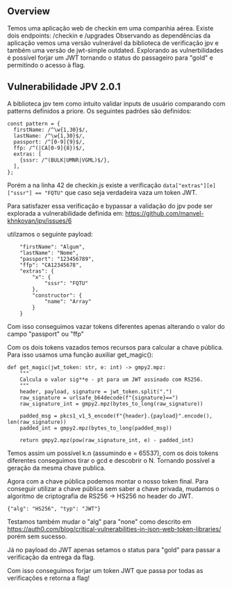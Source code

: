 ## Overview

Temos uma aplicação web de checkin em uma companhia aérea. Existe dois endpoints: /checkin e /upgrades
Observando as dependências da aplicação vemos uma versão vulnerável da biblioteca de verificação jpv e também uma versão de jwt-simple outdated.
Explorando as vulnerbilidades é possível forjar um JWT tornando o status do passageiro para "gold" e permitindo o acesso à flag.


## Vulnerabilidade JPV 2.0.1

A biblioteca jpv tem como intuito validar inputs de usuário comparando com patterns definidos a priore.
Os seguintes padrões são definidos:

```
const pattern = {
  firstName: /^\w{1,30}$/,
  lastName: /^\w{1,30}$/,
  passport: /^[0-9]{9}$/,
  ffp: /^(|CA[0-9]{8})$/,
  extras: [
    {sssr: /^(BULK|UMNR|VGML)$/},
  ],
};
```
Porém a na linha 42 de checkin.js existe a verificação ```data["extras"][e]["sssr"] == "FQTU"```
que caso seja verdadeira vaza um token JWT.

Para satisfazer essa verificação e bypassar a validação do jpv pode ser explorada a vulnerabilidade definida em: https://github.com/manvel-khnkoyan/jpv/issues/6

utilzamos o seguinte payload:
```
    "firstName": "Algum",
    "lastName": "Nome",
    "passport": "123456789",
    "ffp": "CA12345678",
    "extras": {
        "x": {
            "sssr": "FQTU"
        },
        "constructor": {
            "name": "Array"
        }
    }
```

Com isso conseguimos vazar tokens diferentes apenas alterando o valor do campo "passport" ou "ffp"

Com os dois tokens vazados temos recursos para calcular a chave pública. Para isso usamos uma função auxiliar get_magic():

```
def get_magic(jwt_token: str, e: int) -> gmpy2.mpz:
    """
    Calcula o valor sig**e - pt para um JWT assinado com RS256.
    """
    header, payload, signature = jwt_token.split(".")
    raw_signature = urlsafe_b64decode(f"{signature}==")
    raw_signature_int = gmpy2.mpz(bytes_to_long(raw_signature))

    padded_msg = pkcs1_v1_5_encode(f"{header}.{payload}".encode(), len(raw_signature))
    padded_int = gmpy2.mpz(bytes_to_long(padded_msg))

    return gmpy2.mpz(pow(raw_signature_int, e) - padded_int)
```

Temos assim um possível k.n (assumindo e = 65537), com os dois tokens diferentes conseguimos tirar o gcd e descobrir o N. Tornando possível a geração da mesma chave publica.

Agora com a chave pública podemos montar o nosso token final. Para conseguir utilizar a chave pública sem saber a chave privada, mudamos o algoritmo de criptografia de RS256 -> HS256 no header do JWT.

```{"alg": "HS256", "typ": "JWT"} ```

Testamos também mudar o "alg" para "none" como descrito em https://auth0.com/blog/critical-vulnerabilities-in-json-web-token-libraries/ porém sem sucesso.

Já no payload do JWT apenas setamos o status para "gold" para passar a verificação da entrega da flag.

Com isso conseguimos forjar um token JWT que passa por todas as verificações e retorna a flag!

